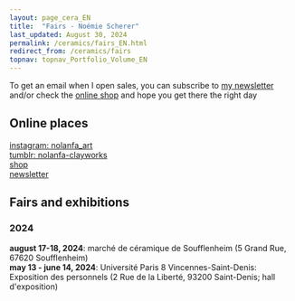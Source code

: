 ```yaml
---
layout: page_cera_EN
title:  "Fairs - Noémie Scherer"
last_updated: August 30, 2024
permalink: /ceramics/fairs_EN.html
redirect_from: /ceramics/fairs
topnav: topnav_Portfolio_Volume_EN
---
```


To get an email when I open sales, you can subscribe to [my newsletter](https://forms.gle/sVFdmqG9m2JGmU4HA) and/or check the [online shop](https://nolanfa-shop.fourthwall.com/) and hope you get there the right day

## Online places
[instagram: nolanfa_art](https://www.instagram.com/nolanfa_art/)\
[tumblr: nolanfa-clayworks](https://www.tumblr.com/blog/nolanfa-clayworks)\
[shop](https://nolanfa-shop.fourthwall.com/)\
[newsletter](https://forms.gle/sVFdmqG9m2JGmU4HA)

## Fairs and exhibitions
### 2024
**august 17-18, 2024**: marché de céramique de Soufflenheim (5 Grand Rue, 67620 Soufflenheim)  
**may 13 - june 14, 2024**: Université Paris 8 Vincennes-Saint-Denis: Exposition des personnels (2 Rue de la Liberté, 93200 Saint-Denis; hall d'exposition)
